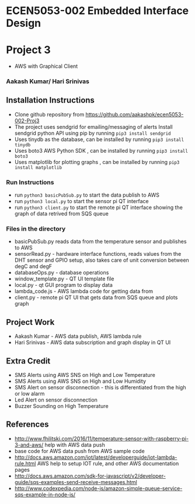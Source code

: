 # ECEN5053-002 Embedded Interface Design
# Project 3
* AWS with Graphical Client

### Aakash Kumar/ Hari Srinivas

## Installation Instructions 
* Clone github repository from https://github.com/aakashpk/ecen5053-002-Proj3
* The project uses sendgrid for emailing/messaging of alerts Install sendgrid python API using pip by running `pip3 install sendgrid`
* Uses tinydb as the database, can be installed by running `pip3 install tinydb` 
* Uses boto3 AWS Python SDK , can be installed by running `pip3 install boto3`
* Uses matplotlib for plotting graphs , can be installed by running `pip3 install matplotlib`

### Run Instructions
* run `python3 basicPubSub.py` to start the data publish to AWS
* run `python3 local.py` to start the sensor pi QT interface
* run `python3 client.py` to start the remote pi QT interface showing the graph of data retrived from SQS queue 


### Files in the directory
* basicPubSub.py reads data from the temperature sensor and publishes to AWS 
* sensorRead.py - hardware interface functions, reads values from the DHT sensor and GPIO setup, also takes care of unit conversion between degC and degF
* databaseOps.py - database operations
* window_template.py - QT UI template file
* local.py - qt GUI program to display data
* lambda_code.js - AWS lambda code for getting data from 
* client.py - remote pi QT UI that gets data from SQS queue and plots graph  

## Project Work 
* Aakash Kumar - AWS data publish, AWS lambda rule
* Hari Srinivas - AWS data subscription and graph display in QT UI


## Extra Credit
* SMS Alerts using AWS SNS on High and Low Temperature
* SMS Alerts using AWS SNS on High and Low Humidity
* SMS Alert on sensor disconnection - this is differentiated from the high or low alarm
* Led Alert on sensor disconnection
* Buzzer Sounding on High Temperature


## References
* http://www.fhilitski.com/2016/11/temperature-sensor-with-raspberry-pi-3-and-aws/  help with AWS data push
* base code for AWS data push from AWS sample code
* http://docs.aws.amazon.com/iot/latest/developerguide/iot-lambda-rule.html AWS help to setup IOT rule, and other AWS documentation pages
* http://docs.aws.amazon.com/sdk-for-javascript/v2/developer-guide/sqs-examples-send-receive-messages.html
* http://www.codexpedia.com/node-js/amazon-simple-queue-service-sqs-example-in-node-js/
